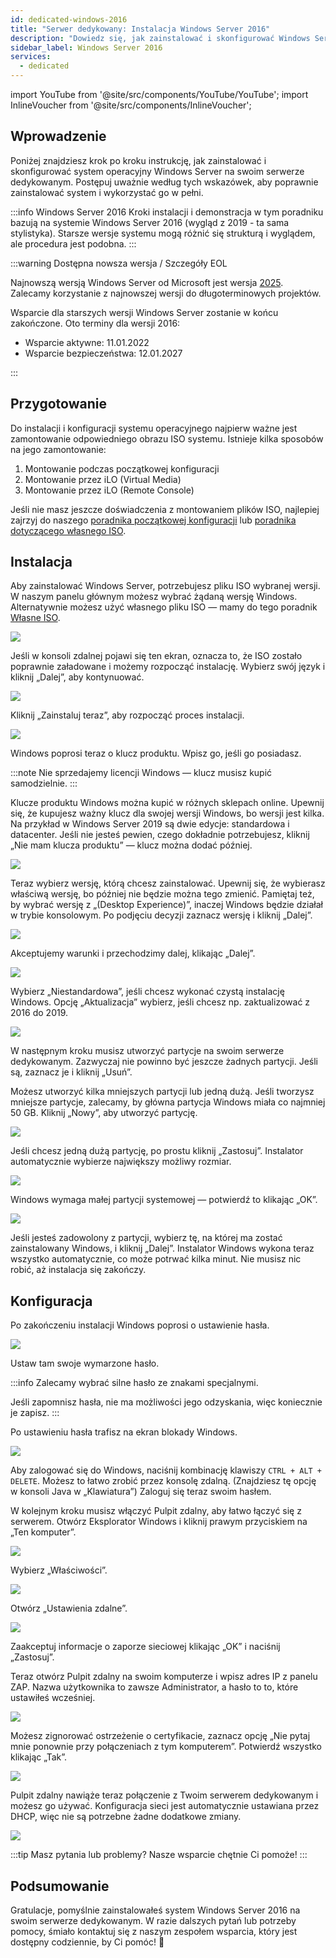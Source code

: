 ```yaml
---
id: dedicated-windows-2016
title: "Serwer dedykowany: Instalacja Windows Server 2016"
description: "Dowiedz się, jak zainstalować i skonfigurować Windows Server na swoim serwerze dedykowanym, aby uzyskać optymalną wydajność i bezpieczeństwo → Sprawdź teraz"
sidebar_label: Windows Server 2016
services:
  - dedicated
---
```


import YouTube from '@site/src/components/YouTube/YouTube';
import InlineVoucher from '@site/src/components/InlineVoucher';

## Wprowadzenie
Poniżej znajdziesz krok po kroku instrukcję, jak zainstalować i skonfigurować system operacyjny Windows Server na swoim serwerze dedykowanym. Postępuj uważnie według tych wskazówek, aby poprawnie zainstalować system i wykorzystać go w pełni.

:::info Windows Server 2016
Kroki instalacji i demonstracja w tym poradniku bazują na systemie Windows Server 2016 (wygląd z 2019 - ta sama stylistyka). Starsze wersje systemu mogą różnić się strukturą i wyglądem, ale procedura jest podobna.
:::

:::warning Dostępna nowsza wersja / Szczegóły EOL

Najnowszą wersją Windows Server od Microsoft jest wersja [2025](dedicated-windows.md). Zalecamy korzystanie z najnowszej wersji do długoterminowych projektów.

Wsparcie dla starszych wersji Windows Server zostanie w końcu zakończone. Oto terminy dla wersji 2016:

- Wsparcie aktywne: 11.01.2022
- Wsparcie bezpieczeństwa: 12.01.2027

:::

<InlineVoucher />

## Przygotowanie
Do instalacji i konfiguracji systemu operacyjnego najpierw ważne jest zamontowanie odpowiedniego obrazu ISO systemu. Istnieje kilka sposobów na jego zamontowanie:

1. Montowanie podczas początkowej konfiguracji
2. Montowanie przez iLO (Virtual Media)
3. Montowanie przez iLO (Remote Console)

Jeśli nie masz jeszcze doświadczenia z montowaniem plików ISO, najlepiej zajrzyj do naszego [poradnika początkowej konfiguracji](dedicated-setup.md) lub [poradnika dotyczącego własnego ISO](dedicated-iso.md).



## Instalacja
Aby zainstalować Windows Server, potrzebujesz pliku ISO wybranej wersji. W naszym panelu głównym możesz wybrać żądaną wersję Windows. Alternatywnie możesz użyć własnego pliku ISO — mamy do tego poradnik [Własne ISO](dedicated-iso.md).

![](https://screensaver01.zap-hosting.com/index.php/s/DDNsa9zjbXng9Z6/preview)

Jeśli w konsoli zdalnej pojawi się ten ekran, oznacza to, że ISO zostało poprawnie załadowane i możemy rozpocząć instalację.
Wybierz swój język i kliknij „Dalej”, aby kontynuować.

![](https://screensaver01.zap-hosting.com/index.php/s/iyjwCCSmjPqiDMt/preview)

Kliknij „Zainstaluj teraz”, aby rozpocząć proces instalacji.

![](https://screensaver01.zap-hosting.com/index.php/s/y8rXwXfrnRRD9fZ/preview)

Windows poprosi teraz o klucz produktu. Wpisz go, jeśli go posiadasz.

:::note
Nie sprzedajemy licencji Windows — klucz musisz kupić samodzielnie.
:::

Klucze produktu Windows można kupić w różnych sklepach online. Upewnij się, że kupujesz ważny klucz dla swojej wersji Windows, bo wersji jest kilka.
Na przykład w Windows Server 2019 są dwie edycje: standardowa i datacenter.
Jeśli nie jesteś pewien, czego dokładnie potrzebujesz, kliknij „Nie mam klucza produktu” — klucz można dodać później.

![](https://screensaver01.zap-hosting.com/index.php/s/jH5dYQBq7FtT2SL/preview)

Teraz wybierz wersję, którą chcesz zainstalować.
Upewnij się, że wybierasz właściwą wersję, bo później nie będzie można tego zmienić.
Pamiętaj też, by wybrać wersję z „(Desktop Experience)”, inaczej Windows będzie działał w trybie konsolowym.
Po podjęciu decyzji zaznacz wersję i kliknij „Dalej”.

![](https://screensaver01.zap-hosting.com/index.php/s/9GRPiS3JpFPyJYk/preview)

Akceptujemy warunki i przechodzimy dalej, klikając „Dalej”.

![](https://screensaver01.zap-hosting.com/index.php/s/Bbfj7R2RdkNkMzq/preview)

Wybierz „Niestandardowa”, jeśli chcesz wykonać czystą instalację Windows. Opcję „Aktualizacja” wybierz, jeśli chcesz np. zaktualizować z 2016 do 2019.

![](https://screensaver01.zap-hosting.com/index.php/s/8zkx8grPTCSgprQ/preview)

W następnym kroku musisz utworzyć partycje na swoim serwerze dedykowanym. Zazwyczaj nie powinno być jeszcze żadnych partycji. Jeśli są, zaznacz je i kliknij „Usuń”.

Możesz utworzyć kilka mniejszych partycji lub jedną dużą. Jeśli tworzysz mniejsze partycje, zalecamy, by główna partycja Windows miała co najmniej 50 GB.
Kliknij „Nowy”, aby utworzyć partycję.

![](https://screensaver01.zap-hosting.com/index.php/s/GtBxwdETkNeSGcT/preview)

Jeśli chcesz jedną dużą partycję, po prostu kliknij „Zastosuj”. Instalator automatycznie wybierze największy możliwy rozmiar.

![](https://screensaver01.zap-hosting.com/index.php/s/xWr3ySfyGdYbxKt/preview)

Windows wymaga małej partycji systemowej — potwierdź to klikając „OK”.

![](https://screensaver01.zap-hosting.com/index.php/s/B2JPRH3pYRt323x/preview)

Jeśli jesteś zadowolony z partycji, wybierz tę, na której ma zostać zainstalowany Windows, i kliknij „Dalej”.
Instalator Windows wykona teraz wszystko automatycznie, co może potrwać kilka minut.
Nie musisz nic robić, aż instalacja się zakończy.

## Konfiguracja

Po zakończeniu instalacji Windows poprosi o ustawienie hasła.

![](https://screensaver01.zap-hosting.com/index.php/s/Zmn6zJyPWAM5MHG/preview)

Ustaw tam swoje wymarzone hasło.

:::info
Zalecamy wybrać silne hasło ze znakami specjalnymi.

Jeśli zapomnisz hasła, nie ma możliwości jego odzyskania, więc koniecznie je zapisz.
:::

Po ustawieniu hasła trafisz na ekran blokady Windows.

![](https://screensaver01.zap-hosting.com/index.php/s/ddxASYsjNgwHX5i/preview)

Aby zalogować się do Windows, naciśnij kombinację klawiszy `CTRL + ALT + DELETE`. Możesz to łatwo zrobić przez konsolę zdalną.
(Znajdziesz tę opcję w konsoli Java w „Klawiatura”)
Zaloguj się teraz swoim hasłem.

W kolejnym kroku musisz włączyć Pulpit zdalny, aby łatwo łączyć się z serwerem.
Otwórz Eksplorator Windows i kliknij prawym przyciskiem na „Ten komputer”.

![](https://screensaver01.zap-hosting.com/index.php/s/HSnnXftNbXNYjq6/preview)

Wybierz „Właściwości”.

![](https://screensaver01.zap-hosting.com/index.php/s/g2CFHpdrZ3E8g29/preview)

Otwórz „Ustawienia zdalne”.

![](https://screensaver01.zap-hosting.com/index.php/s/e8Q4rixGtBZZH35/preview)

Zaakceptuj informacje o zaporze sieciowej klikając „OK” i naciśnij „Zastosuj”.

Teraz otwórz Pulpit zdalny na swoim komputerze i wpisz adres IP z panelu ZAP.
Nazwa użytkownika to zawsze Administrator, a hasło to to, które ustawiłeś wcześniej.

![](https://screensaver01.zap-hosting.com/index.php/s/w97g9aDrpM8EjpA/preview)

Możesz zignorować ostrzeżenie o certyfikacie, zaznacz opcję „Nie pytaj mnie ponownie przy połączeniach z tym komputerem”.
Potwierdź wszystko klikając „Tak”.

![](https://screensaver01.zap-hosting.com/index.php/s/SqqCdBZRYysz8yj/preview)

Pulpit zdalny nawiąże teraz połączenie z Twoim serwerem dedykowanym i możesz go używać.
Konfiguracja sieci jest automatycznie ustawiana przez DHCP, więc nie są potrzebne żadne dodatkowe zmiany.

![](https://screensaver01.zap-hosting.com/index.php/s/9BEEiFAtJ2jCoCk/preview)

:::tip
Masz pytania lub problemy? Nasze wsparcie chętnie Ci pomoże!
:::

## Podsumowanie
Gratulacje, pomyślnie zainstalowałeś system Windows Server 2016 na swoim serwerze dedykowanym. W razie dalszych pytań lub potrzeby pomocy, śmiało kontaktuj się z naszym zespołem wsparcia, który jest dostępny codziennie, by Ci pomóc! 🙂

<InlineVoucher />